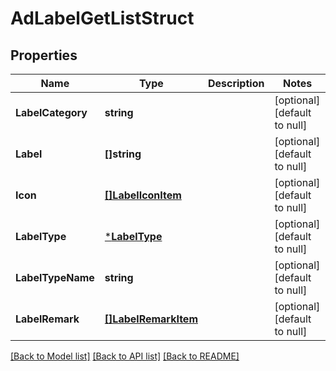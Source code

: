# AdLabelGetListStruct

## Properties
Name | Type | Description | Notes
------------ | ------------- | ------------- | -------------
**LabelCategory** | **string** |  | [optional] [default to null]
**Label** | **[]string** |  | [optional] [default to null]
**Icon** | [**[]LabelIconItem**](label_icon_item.md) |  | [optional] [default to null]
**LabelType** | [***LabelType**](LabelType.md) |  | [optional] [default to null]
**LabelTypeName** | **string** |  | [optional] [default to null]
**LabelRemark** | [**[]LabelRemarkItem**](label_remark_item.md) |  | [optional] [default to null]

[[Back to Model list]](../README.md#documentation-for-models) [[Back to API list]](../README.md#documentation-for-api-endpoints) [[Back to README]](../README.md)


